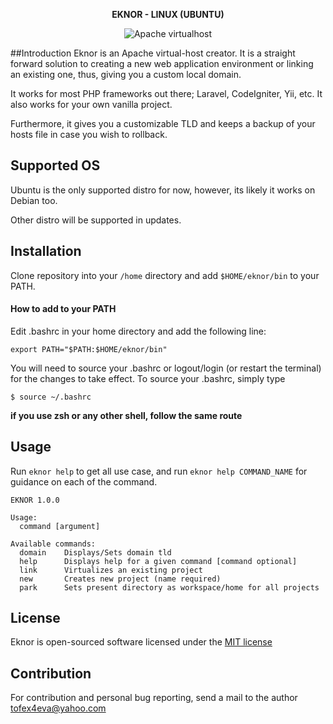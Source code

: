 <p align="center">
    <strong>
        EKNOR - LINUX (UBUNTU)
    </strong>
</p>

<p align="center">
    <img src="https://img.shields.io/badge/Apache-Virtualhost-red.svg" alt="Apache virtualhost">
</p>


##Introduction
Eknor is an Apache virtual-host creator. It is a straight forward solution to creating a new web application 
environment or linking an existing one, thus, giving you a custom local domain.

It works for most PHP frameworks out there; Laravel, CodeIgniter, Yii, etc. It also works for your own 
vanilla project.

Furthermore, it gives you a customizable TLD and keeps a backup of your hosts file in case you wish to rollback.

## Supported OS
Ubuntu is the only supported distro for now, however, its likely it works on Debian too.

Other distro will be supported in updates.

## Installation
Clone repository into your `/home` directory and add `$HOME/eknor/bin` to your PATH.

#### How to add to your PATH
Edit .bashrc in your home directory and add the following line:

`export PATH="$PATH:$HOME/eknor/bin"`

You will need to source your .bashrc or logout/login (or restart the terminal) for the changes to take effect. To source your .bashrc, simply type

`$ source ~/.bashrc`

**if you use zsh or any other shell, follow the same route**

## Usage
Run `eknor help` to get all use case, and run `eknor help COMMAND_NAME` for guidance on each of the command.

````
EKNOR 1.0.0

Usage:
  command [argument]

Available commands:
  domain	Displays/Sets domain tld
  help		Displays help for a given command [command optional]
  link		Virtualizes an existing project
  new		Creates new project (name required)
  park		Sets present directory as workspace/home for all projects
````

## License

Eknor is open-sourced software licensed under the [MIT license](http://opensource.org/licenses/MIT)

## Contribution
For contribution and personal bug reporting, send a mail to the author <a href='mailto:tofex4eva@yahoo.com'>tofex4eva@yahoo.com</a>